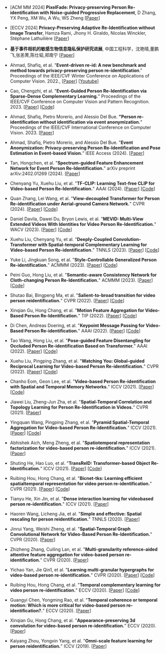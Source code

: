 

* [ACM MM 2024] **PixelFade: Privacy-preserving Person Re-identification with Noise-guided Progressive Replacement**,
  D Zhang, YX Peng, XM Wu, A Wu, WS Zheng
  [[Paper](https://openreview.net/pdf?id=TFueeF3aTo)] 

* [ECCV 2024] **Privacy-Preserving Adaptive Re-Identification without Image Transfer**, Hamza Rami, Jhony H. Giraldo, Nicolas Winckler, Stéphane Lathuilière
  [[Paper](https://arxiv.org/abs/2407.12589)] 

* **基于事件相机的敏感生物信息隐私保护研究进展**, 中国工程科学，沈艳晴,董鹏飞,张恙菁,陈仕韬,郑南宁 [[Paper](https://www.engineering.org.cn/ch/10.15302/J-SSCAE-2024.01.017)]

* Ahmad, Shafiq, et al. "**Event-driven re-id: A new benchmark and method towards privacy-preserving person re-identification**."
  Proceedings of the IEEE/CVF Winter Conference on Applications of Computer Vision. 2022., 
  [[Paper](https://openaccess.thecvf.com/content/WACV2022W/RWS/papers/Ahmad_Event-Driven_Re-Id_A_New_Benchmark_and_Method_Towards_Privacy-Preserving_Person_WACVW_2022_paper.pdf)]
  [[Youtube](https://www.youtube.com/watch?v=l3EdDc0pKQU&ab_channel=ComputerVisionFoundationVideos)]

* Cao, Chengzhi, et al. "**Event-Guided Person Re-Identification via Sparse-Dense Complementary Learning.**"
  Proceedings of the IEEE/CVF Conference on Computer Vision and Pattern Recognition. 2023.
  [[Paper](https://openaccess.thecvf.com/content/CVPR2023/html/Cao_Event-Guided_Person_Re-Identification_via_Sparse-Dense_Complementary_Learning_CVPR_2023_paper.html)]
  [[Code](https://github.com/Chengzhi-Cao/SDCL)]

* Ahmad, Shafiq, Pietro Morerio, and Alessio Del Bue. **"Person re-identification without identification via event anonymization.**"
  Proceedings of the IEEE/CVF International Conference on Computer Vision. 2023.
  [[Paper](https://openaccess.thecvf.com/content/ICCV2023/html/Ahmad_Person_Re-Identification_without_Identification_via_Event_anonymization_ICCV_2023_paper.html)]

* Ahmad, Shafiq, Pietro Morerio, and Alessio Del Bue.
  "**Event Anonymization: Privacy-preserving Person Re-Identification and Pose Estimation in Event-based Vision.**" IEEE Access (2024).
  [[Paper](https://ieeexplore.ieee.org/stamp/stamp.jsp?arnumber=10528297)]

* Tan, Hongchen, et al. "**Spectrum-guided Feature Enhancement Network for Event Person Re-Identification.**" arXiv preprint arXiv:2402.01269 (2024).
  [[Paper](https://arxiv.org/abs/2402.01269)]

* Chenyang Yu, Xuehu Liu, et al. "**TF-CLIP: Learning Text-free CLIP for Video-based Person Re-Identification.**" AAAI (2024).
  [[Paper](https://arxiv.org/abs/2312.09627)]
  [[Code](https://github.com/AsuradaYuci/TF-CLIP)]

* Quan Zhang, Lei Wang, et al. "**View-decoupled Transformer for Person Re-identification under Aerial-ground Camera Network.**" CVPR (2024).
  [[Paper](https://arxiv.org/abs/2403.14513)]
  [[Code](https://github.com/LinlyAC/VDT-AGPReID)]

* Daniel Davila, Dawei Du, Bryon Lewis, et al. "**MEVID: Multi-View Extended Videos With Identities for Video Person Re-Identification.**" WACV (2023).
  [[Paper](https://arxiv.org/abs/2211.04656)]
  [[Code](https://github.com/Kitware/MEVID)]

* Xuehu Liu, Chenyang Yu, et al. "**Deeply-Coupled Convolution-Transformer with Spatial-temporal Complementary Learning for Video-based Person Re-identification.**" TNNLS (2023).
  [[Paper](https://arxiv.org/abs/2304.14122)]
  [[Code](https://github.com/flysnowtiger/dcct)]

* Yuke Li, Jingkuan Song, et al. "**Style-Controllable Generalized Person Re-identification.**" ACMMM (2023).
  [[Paper](https://dl.acm.org/doi/10.1145/3581783.3611802)]
  [[Code](https://github.com/liyuke65535/Style-Controllable-Generalized-Person-Re-identification)]

* Peini Guo, Hong Liu, et al. "**Semantic-aware Consistency Network for Cloth-changing Person Re-Identification.**" ACMMM (2023).
  [[Paper](https://arxiv.org/abs/2308.14113)]
  [[Code](https://github.com/Gpn-star/SCNet)]

* Shutao Bai, Bingpeng Ma, et al. "**Salient-to-broad transition for video person reidentification.**" CVPR (2022).
  [[Paper](https://ieeexplore.ieee.org/document/9880285)]
  [[Code](https://github.com/baist/SINet)]

* Xinqian Gu, Hong Chang, et al. "**Motion Feature Aggregation for Video-Based Person Re-Identification.**" TIP (2022).
  [[Paper](https://ieeexplore.ieee.org/document/9784400)]
  [[Code](https://github.com/guxinqian/Simple-ReID)]

* Di Chen, Andreas Doering, et al. "**Keypoint Message Passing for Video-Based Person Re-identification.**" AAAI (2022).
  [[Paper](https://arxiv.org/abs/2111.08279)]
  [[Code](https://github.com/dichen-cd/KeypointMessagePassing)]

* Tao Wang, Hong Liu, et al. "**Pose-guided Feature Disentangling for Occluded Person Re-identification Based on Transformer.**" AAAI (2022).
  [[Paper](https://arxiv.org/abs/2112.02466)]
  [[Code](https://github.com/WangTaoAs/PFD_Net)]

* Xuehu Liu, Pingping Zhang, et al. "**Watching You: Global-guided Reciprocal Learning for Video-based Person Re-identification.**" CVPR (2022).
  [[Paper](https://arxiv.org/abs/2103.04337)]
  [[Code](https://github.com/flysnowtiger/GRL)]

* Chanho Eom, Geon Lee, et al. "**Video-based Person Re-identification with Spatial and Temporal Memory Networks.**" ICCV (2021).
  [[Paper](https://arxiv.org/abs/2108.09039)]
  [[Code](https://github.com/cvlab-yonsei/STMN)]

* Jiawei Liu, Zheng-Jun Zha, et al. "**Spatial-Temporal Correlation and Topology Learning for Person Re-Identification in Videos.**" CVPR (2021).
  [[Paper](https://arxiv.org/abs/2104.08241)]

* Yingquan Wang, Pingping Zhang, et al. "**Pyramid Spatial-Temporal Aggregation for Video-based Person Re-Identification.**" ICCV (2021).
  [[Paper](https://ieeexplore.ieee.org/document/9710753)]
  [[Code](https://github.com/WangYQ9/VideoReID_PSTA)]

* Abhishek Aich, Meng Zheng, et al. "**Spatiotemporal representation factorization for video-based person re-identification.**" ICCV (2021).
  [[Paper](https://ieeexplore.ieee.org/document/9711297)]

* Shuting He, Hao Luo, et al. "**TransReID: Transformer-based Object Re-Identification.**" ICCV (2021).
  [[Paper](https://arxiv.org/abs/2102.04378)]
  [[Code](https://github.com/damo-cv/TransReID)]

* Ruibing Hou, Hong Chang, et al. "**Bicnet-tks: Learning efficient spatialtemporal representation for video person re-identification.**" CVPR (2021).
  [[Paper](https://arxiv.org/abs/2104.14783)]
  [[Code](https://github.com/blue-blue272/BiCnet-TKS)]

* Tianyu He, Xin Jin, et al. "**Dense interaction learning for videobased person re-identification.**" ICCV (2021).
  [[Paper](https://ieeexplore.ieee.org/document/9711235)]

* Haoren Wang, Licheng Jia, et al. "**Simple and effective: Spatial rescaling for person reidentification.**" TNNLS (2020).
  [[Paper](https://ieeexplore.ieee.org/document/9229188)]

* Jinrui Yang, Weishi Zheng, et al. "**Spatial-Temporal Graph Convolutional Network for Video-Based Person Re-Identification.**" CVPR (2020).
  [[Paper](https://ieeexplore.ieee.org/document/9156954)]

* Zhizheng Zhang, Cuiling Lan, et al. "**Multi-granularity reference-aided attentive feature aggregation for video-based person re-identification.**" CVPR (2020).
  [[Paper](https://arxiv.org/abs/2003.12224)]

* Yichao Yan, Jie Qin1, et al. "**Learning multi-granular hypergraphs for video-based person re-identification.**" CVPR (2020).
  [[Paper](https://arxiv.org/abs/2104.14913)]
  [[Code](https://github.com/daodaofr/hypergraph_reid)]

* Ruibing Hou, Hong Chang, et al. "**Temporal complementary learning for video person re-identification.**" ECCV (2020).
  [[Paper](https://arxiv.org/abs/2007.09357)]
  [[Code](https://github.com/blue-blue272/VideoReID-TCLNet)]

* Guangyi Chen, Yongming Rao, et al. "**Temporal coherence or temporal motion: Which is more critical for video-based person re-identification?.**" ECCV (2020).
  [[Paper](https://link.springer.com/chapter/10.1007/978-3-030-58598-3_39)]

* Xinqian Gu, Hong Chang, et al. "**Appearance-preserving 3d convolution for video-based person re-identification.**" ECCV (2020).
  [[Paper](https://arxiv.org/abs/2007.08434)]

* Kaiyang Zhou, Yongxin Yang, et al. "**Omni-scale feature learning for person reidentification.**" ICCV (2019).
  [[Paper](https://arxiv.org/abs/1905.00953)]




